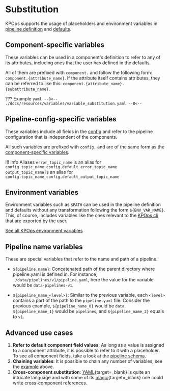 # Substitution

KPOps supports the usage of placeholders and environment variables in [pipeline definition](../components/overview.md) and [defaults](../defaults.md).

## Component-specific variables

These variables can be used in a component's definition to refer to any of its attributes, including ones that the user has defined in the defaults.

All of them are prefixed with `component.` and follow the following form: `component.{attribute_name}`. If the attribute itself contains attributes, they can be referred to like this: `component.{attribute_name}.{subattribute_name}`.

<!-- dprint-ignore-start -->

??? Example
    ```yaml
    --8<--
    ./docs/resources/variables/variable_substitution.yaml
    --8<--
    ```

<!-- dprint-ignore-end -->

## Pipeline-config-specific variables

These variables include all fields in the [config](../config.md) and refer to the pipeline configuration that is independent of the components.

All such variables are prefixed with `config.` and are of the same form as the [component-specific variables](#component-specific-variables).

<!-- dprint-ignore-start -->

!!! info Aliases
    `error_topic_name` is an alias for `config.topic_name_config.default_error_topic_name`  
    `output_topic_name` is an alias for `config.topic_name_config.default_output_topic_name`

<!-- dprint-ignore-end -->

## Environment variables

Environment variables such as `$PATH` can be used in the pipeline definition and defaults without any transformation following the form `${ENV_VAR_NAME}`. This, of course, includes variables like the ones relevant to the [KPOps cli](../../references/cli-commands.md) that are exported by the user.

[See all KPOps environment variables](environment_variables.md)

## Pipeline name variables

These are special variables that refer to the name and path of a pipeline.

- `${pipeline.name}`: Concatenated path of the parent directory where pipeline.yaml is defined in.
  For instance, `./data/pipelines/v1/pipeline.yaml`, here the value for the variable would be `data-pipelines-v1`.

- `${pipeline_name_<level>}`: Similar to the previous variable, each `<level>` contains a part of the path to the `pipeline.yaml` file.
  Consider the previous example, `${pipeline_name_0}` would be `data`, `${pipeline_name_1}` would be `pipelines`, and `${pipeline_name_2}` equals to `v1`.

## Advanced use cases

1. **Refer to default component field values**: As long as a value is assigned to a component attribute, it is possible to refer to it with a placeholder. To see all component fields, take a look at the [pipeline schema](../../../schema/pipeline.json).
2. **Chaining variables**: It is possible to chain any number of variables, see the [example](#component-specific-variables) above.
3. **Cross-component substitution**: [YAML](https://yaml.org/){target=_blank} is quite an intricate language and with some of its [magic](https://yaml.org/spec/1.2.2/#692-node-anchors){target=_blank} one could write cross-component references.
